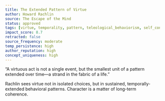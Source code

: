 ```yaml
---
title: The Extended Pattern of Virtue  
author: Howard Rachlin  
source: The Escape of the Mind  
status: approved  
tags: [virtue, temporality, pattern, teleological_behaviorism, self_control]  
impact_score: 8.7  
retracted: false  
source_frequency: moderate  
temp_persistence: high  
author_reputation: high  
concept_uniqueness: high  
---
```


“A virtuous act is not a single event, but the smallest unit of a pattern extended over time—a strand in the fabric of a life.”

Rachlin sees virtue not in isolated choices, but in sustained, temporally-extended behavioral patterns. Character is a matter of long-term coherence.